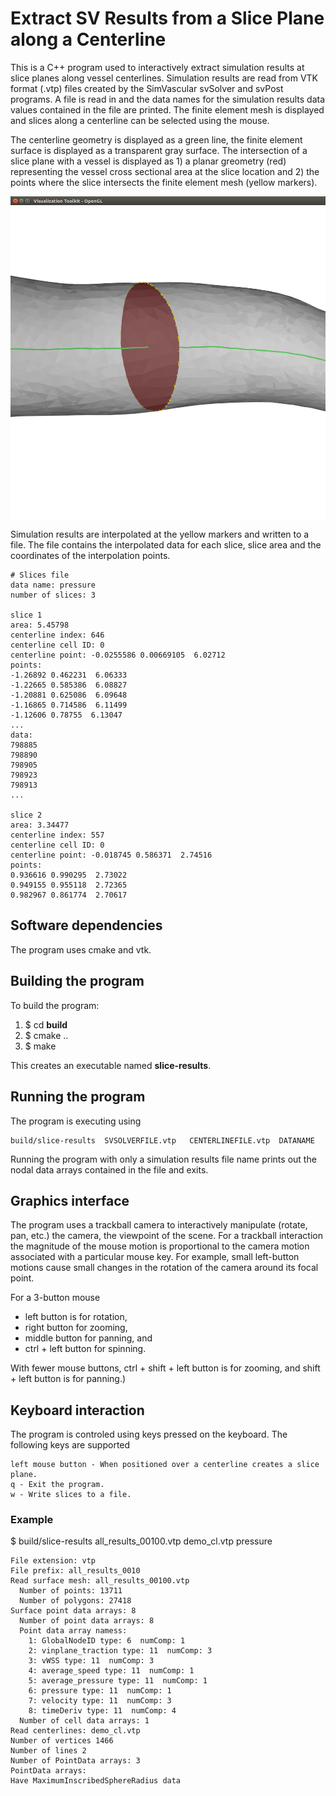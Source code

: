 
# Extract SV Results from a Slice Plane along a Centerline

This is a C++ program used to interactively extract simulation results at slice planes along vessel centerlines. 
Simulation results are read from VTK format (.vtp) files created by the SimVascular svSolver and svPost programs. 
A file is read in and the data names for the simulation results data values contained in the file are printed. The finite element mesh is displayed and slices along a centerline can be selected using the mouse.

The centerline geometry is displayed as a green line, the finite element surface is displayed as a transparent gray surface.
The intersection of a slice plane with a vessel is displayed as 1) a planar greometry (red) representing the vessel cross sectional area at the slice location and 2) the points where the slice intersects the finite element mesh (yellow markers). 

<img style="margin:0px auto;display:block" src="images/slice-geometry.png" />

Simulation results are interpolated at the yellow markers and written to a file. The file contains the interpolated data for each slice, slice area and the coordinates of the interpolation points.

```
# Slices file
data name: pressure
number of slices: 3

slice 1
area: 5.45798
centerline index: 646
centerline cell ID: 0
centerline point: -0.0255586 0.00669105  6.02712
points:
-1.26892 0.462231  6.06333
-1.22665 0.585386  6.08827
-1.20881 0.625086  6.09648
-1.16865 0.714586  6.11499
-1.12606 0.78755  6.13047
...
data:
798885
798890
798905
798923
798913
...

slice 2
area: 3.34477
centerline index: 557
centerline cell ID: 0
centerline point: -0.018745 0.586371  2.74516
points:
0.936616 0.990295  2.73022
0.949155 0.955118  2.72365
0.982967 0.861774  2.70617
```

## Software dependencies
The program uses cmake and vtk. 

## Building the program
To build the program:
1. $ cd **build** 
2. $ cmake ..
3. $ make

This creates an executable named **slice-results**.


## Running the program
The program is executing using
```
build/slice-results  SVSOLVERFILE.vtp   CENTERLINEFILE.vtp  DATANAME
```
Running the program with only a simulation results file name prints out the nodal data arrays contained in the file and exits. 

## Graphics interface
The program uses a trackball camera to interactively manipulate (rotate, pan, etc.) the camera, the viewpoint of the scene.
For a trackball interaction the magnitude of the mouse motion is proportional to the camera motion associated with a 
particular mouse key. For example, small left-button motions cause small changes in the rotation of the camera 
around its focal point. 

For a 3-button mouse
* left button is for rotation, 
* right button for zooming, 
* middle button for panning, and 
* ctrl + left button for spinning. 

With fewer mouse buttons, ctrl + shift + left button is for zooming, and shift + left button is for panning.)

## Keyboard interaction
The program is controled using keys pressed on the keyboard. The following keys are supported

``` 
left mouse button - When positioned over a centerline creates a slice plane.
q - Exit the program.
w - Write slices to a file.
```

### Example
$ build/slice-results all_results_00100.vtp demo_cl.vtp pressure

``` 
File extension: vtp
File prefix: all_results_0010
Read surface mesh: all_results_00100.vtp
  Number of points: 13711
  Number of polygons: 27418
Surface point data arrays: 8
  Number of point data arrays: 8
  Point data array namess: 
    1: GlobalNodeID type: 6  numComp: 1
    2: vinplane_traction type: 11  numComp: 3
    3: vWSS type: 11  numComp: 3
    4: average_speed type: 11  numComp: 1
    5: average_pressure type: 11  numComp: 1
    6: pressure type: 11  numComp: 1
    7: velocity type: 11  numComp: 3
    8: timeDeriv type: 11  numComp: 4
  Number of cell data arrays: 1
Read centerlines: demo_cl.vtp
Number of vertices 1466
Number of lines 2
Number of PointData arrays: 3
PointData arrays: 
Have MaximumInscribedSphereRadius data

```


